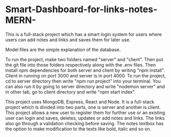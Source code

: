 # Smart-Dashboard-for-links-notes-MERN-
This is a full-stack project which has a smart login system for users where users can add notes and links and saves them for later use.

Model files are the simple explanation of the database.

To run the project, make two folders named "server" and "client". Then put the git file into those folders respectively along with the .env files. Then install npm dependencies for both server and client by writing "npm install". Client in running on port 3000 and server is in port 4000. To run the project, cd to server directory then write "npm run project" into your terminal. You can also run it by going to server directory and write "nodemon server" and in other tab, go to client directory and write "npm start index".

This project uses MongoDB, Express, React and Node. It is a full-stack project which is divided into two parts, one is server and another is client. This project allows a new user to register them for further use or an existing user can login and saves, deletes, updates or add notes and links. The links also go through a validation checking before saving. The notes textbox has the option to make modification to the texts like bold, italic and so on.
